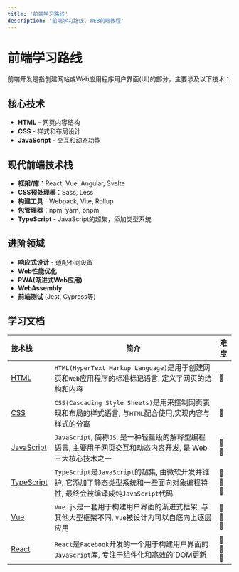 ```yaml
---
title: '前端学习路线'
description: '前端学习路线, WEB前端教程'
---
```


# 前端学习路线

前端开发是指创建网站或Web应用程序用户界面(UI)的部分，主要涉及以下技术：

## 核心技术

- **HTML** - 网页内容结构
- **CSS** - 样式和布局设计
- **JavaScript** - 交互和动态功能

## 现代前端技术栈

- **框架/库**：React, Vue, Angular, Svelte
- **CSS预处理器**：Sass, Less
- **构建工具**：Webpack, Vite, Rollup
- **包管理器**：npm, yarn, pnpm
- **TypeScript** - JavaScript的超集，添加类型系统

## 进阶领域

- **响应式设计** - 适配不同设备
- **Web性能优化**
- **PWA(渐进式Web应用)**
- **WebAssembly**
- **前端测试** (Jest, Cypress等)

## 学习文档

| 技术栈                                   | 简介                                                                                                                                                                                   | 难度      |
| :--------------------------------------- | -------------------------------------------------------------------------------------------------------------------------------------------------------------------------------------- | --------- |
| [HTML](/docs/frontend/html/index.md)     | `HTML(HyperText Markup Language)`是用于创建网页和`Web`应用程序的标准标记语言, 定义了网页的结构和内容                                                                                   | 🌟       |
| [CSS](/docs/frontend/css/index.md)       | `CSS(Cascading Style Sheets)`是用来控制网页表现和布局的样式语言, 与`HTML`配合使用,实现内容与样式的分离                                                                                 | 🌟       |
| [JavaScript](/docs/frontend/js/index.md) | `JavaScript`, 简称`JS`, 是一种轻量级的解释型编程语言, 主要用于网页交互和动态内容开发, 是 Web 三大核心技术之一                                                                          | 🌟🌟    |
| [TypeScript](/docs/frontend/ts/index.md) | `TypeScript`是`JavaScript`的超集, 由微软开发并维护, 它添加了静态类型系统和一些面向对象编程特性, 最终会被编译成纯`JavaScript`代码                                                       | 🌟🌟🌟 |
| [Vue](/docs/frontend/vue/index.md)       | `Vue.js`是一套用于构建用户界面的渐进式框架, 与其他大型框架不同, `Vue`被设计为可以自底向上逐层应用                                                                                      | 🌟🌟🌟 |
| [React](/docs/frontend/vue/index.md)     | `React`是`Facebook`开发的一个用于构建用户界面的`JavaScript`库, 专注于组件化和高效的`DOM更新                                                  | 🌟🌟🌟 |
